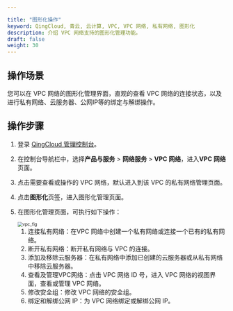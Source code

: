```yaml
---

title: "图形化操作"
keyword: QingCloud, 青云, 云计算, VPC, VPC 网络, 私有网络, 图形化
description: 介绍 VPC 网络支持的图形化管理功能。
draft: false
weight: 30
---
```


## 操作场景

您可以在 VPC 网络的图形化管理界面，直观的查看 VPC 网络的连接状态，以及进行私有网络、云服务器、公网IP等的绑定与解绑操作。

## 操作步骤

1. 登录 [QingCloud 管理控制台](https://console.qingcloud.com/login)。
2. 在控制台导航栏中，选择**产品与服务** > **网络服务** > **VPC 网络**，进入**VPC 网络**页面。
3. 点击需要查看或操作的 VPC 网络，默认进入到该 VPC 的私有网络管理页面。
4. 点击**图形化**页签，进入图形化管理页面。

5. 在图形化管理页面，可执行如下操作：

   <img src="/network/vpc_2.0/_images/5030_vpc_fig.png" alt="vpc_fig" style="zoom:70%;" />

   1. 连接私有网络：在VPC 网络中创建一个私有网络或连接一个已有的私有网络。
   2. 断开私有网络：断开私有网络与 VPC 的连接。
   3. 添加及移除云服务器：在私有网络中添加已创建的云服务器或从私有网络中移除云服务器。
   4. 查看及管理VPC网络：点击 VPC 网络 ID 号，进入 VPC 网络的视图界面，查看或管理 VPC 网络。
   5. 修改安全组：修改 VPC 网络的安全组。
   6. 绑定和解绑公网 IP：为 VPC 网络绑定或解绑公网 IP。 

